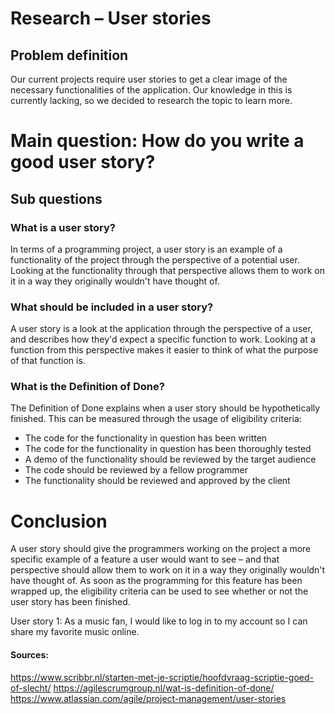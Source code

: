 # Research – User stories

## Problem definition

Our current projects require user stories to get a clear image of the necessary functionalities of the application. Our knowledge in this is currently lacking, so we decided to research the topic to learn more.

# Main question: How do you write a good user story?

## Sub questions

### What is a user story?

In terms of a programming project, a user story is an example of a functionality of the project through the perspective of a potential user. Looking at the functionality through that perspective allows them to work on it in a way they originally wouldn&#39;t have thought of.

### What should be included in a user story?

A user story is a look at the application through the perspective of a user, and describes how they&#39;d expect a specific function to work. Looking at a function from this perspective makes it easier to think of what the purpose of that function is.

### What is the Definition of Done?

The Definition of Done explains when a user story should be hypothetically finished. This can be measured through the usage of eligibility criteria:

- The code for the functionality in question has been written
- The code for the functionality in question has been thoroughly tested
- A demo of the functionality should be reviewed by the target audience
- The code should be reviewed by a fellow programmer
- The functionality should be reviewed and approved by the client

# Conclusion

A user story should give the programmers working on the project a more specific example of a feature a user would want to see – and that perspective should allow them to work on it in a way they originally wouldn&#39;t have thought of. As soon as the programming for this feature has been wrapped up, the eligibility criteria can be used to see whether or not the user story has been finished.

User story 1: As a music fan, I would like to log in to my account so I can share my favorite music online.

#### Sources:

https://www.scribbr.nl/starten-met-je-scriptie/hoofdvraag-scriptie-goed-of-slecht/
 https://agilescrumgroup.nl/wat-is-definition-of-done/
 https://www.atlassian.com/agile/project-management/user-stories

###
